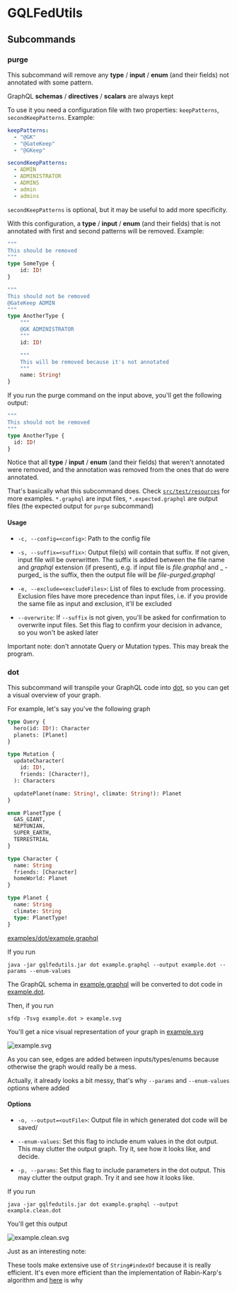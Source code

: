 # GQLFedUtils

## Subcommands

### purge

This subcommand will remove any **type** / **input** / **enum** (and their fields) not annotated with some pattern.

GraphQL **schemas** / **directives** / **scalars** are always kept

To use it you need a configuration file with two properties: `keepPatterns`, `secondKeepPatterns`. Example:

```yaml
keepPatterns:
  - "@GK"
  - "@GateKeep"
  - "@GKeep"

secondKeepPatterns:
  - ADMIN
  - ADMINISTRATOR
  - ADMINS
  - admin
  - admins
```

`secondKeepPatterns` is optional, but it may be useful to add more specificity.

With this configuration, a **type** / **input** / **enum** (and their fields) that is not annotated with first and
second patterns will be removed. Example:

```graphql
"""
This should be removed
"""
type SomeType {
    id: ID!
}

"""
This should not be removed
@GateKeep ADMIN
"""
type AnotherType {
    """
    @GK ADMINISTRATOR
    """
    id: ID!

    """
    This will be removed because it's not annotated
    """
    name: String!
}
```

If you run the purge command on the input above, you'll get the following output:

```graphql
"""
This should not be removed
"""
type AnotherType {
  id: ID!
}
```

Notice that all **type** / **input** / **enum** (and their fields) that weren't annotated were removed, and the
annotation was removed from the ones that do were annotated.

That's basically what this subcommand does. Check [`src/test/resources`](src/test/resources) for more examples.
`*.graphql` are input files, `*.expected.graphql` are output files (the expected output for `purge` subcommand)

#### Usage

- `-c, --config=<config>`: Path to the config file


- `-s, --suffix=<suffix>`: Output file(s) will contain that suffix. If not given, input file will be overwritten. The
  suffix is added between the file name and _graphql_ extension (if present), e.g. if input file is _file.graphql_ and _
  -purged_ is the suffix, then the output file will be _file-purged.graphql_


- `-e, --exclude=<excludeFiles>`: List of files to exclude from processing. Exclusion files have more precedence than
  input files, i.e. if you provide the same file as input and exclusion, it'll be excluded


- `--overwrite`: If `--suffix` is not given, you'll be asked for confirmation to overwrite input files. Set this flag to
  confirm your decision in advance, so you won't be asked later

Important note: don't annotate Query or Mutation types. This may break the program.

### dot

This subcommand will transpile your GraphQL code into [dot](https://graphviz.org/doc/info/lang.html), so you can get a
visual overview of your graph.

For example, let's say you've the following graph

```graphql
type Query {
  hero(id: ID!): Character
  planets: [Planet]
}

type Mutation {
  updateCharacter(
    id: ID!,
    friends: [Character!],
  ): Characters

  updatePlanet(name: String!, climate: String!): Planet
}

enum PlanetType {
  GAS_GIANT,
  NEPTUNIAN,
  SUPER_EARTH,
  TERRESTRIAL
}

type Character {
  name: String
  friends: [Character]
  homeWorld: Planet
}

type Planet {
  name: String
  climate: String
  type: PlanetType!
}
```

[examples/dot/example.graphql](examples/dot/example.graphql)

If you run

```shell
java -jar gqlfedutils.jar dot example.graphql --output example.dot --params --enum-values
```

The GraphQL schema in [example.graphql](examples/dot/example.graphql) will be converted to dot code in
[example.dot](examples/dot/example.dot).

Then, if you run

```shell
sfdp -Tsvg example.dot > example.svg
```

You'll get a nice visual representation of your graph in [example.svg](examples/dot/example.svg)

![example.svg](examples/dot/example.svg)

As you can see, edges are added between inputs/types/enums because otherwise the graph would really be a mess.

Actually, it already looks a bit messy, that's why `--params` and `--enum-values` options where added

#### Options

- `-o, --output=<outFile>`: Output file in which generated dot code will be saved/


- `--enum-values`: Set this flag to include enum values in the dot output. This may clutter the output graph. Try it,
  see how it looks like, and decide.


- `-p, --params`: Set this flag to include parameters in the dot output. This may clutter the output graph. Try it and
  see how it looks like.

If you run

```shell
java -jar gqlfedutils.jar dot example.graphql --output example.clean.dot
```

You'll get this output

![example.clean.svg](examples/dot/example.clean.svg)

Just as an interesting note:

These tools make extensive use of `String#indexOf` because it is really efficient. It's even more efficient than the
implementation of Rabin-Karp's algorithm
and [here](https://stackoverflow.com/questions/9741188/java-indexof-function-more-efficient-than-rabin-karp-search-efficiency-of-text)
is why
